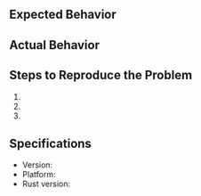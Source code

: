## Expected Behavior


## Actual Behavior


## Steps to Reproduce the Problem

  1.
  1.
  1.

## Specifications

  - Version:
  - Platform:
  - Rust version:
